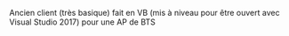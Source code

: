 Ancien client (très basique) fait en VB (mis à niveau pour être ouvert avec Visual Studio 2017) pour une AP de BTS
